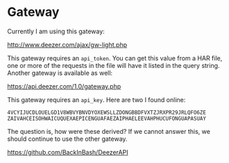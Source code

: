 # Gateway

Currently I am using this gateway:

http://www.deezer.com/ajax/gw-light.php

This gateway requires an `api_token`. You can get this value from a HAR file,
one or more of the requests in the file will have it listed in the query string.
Another gateway is available as well:

https://api.deezer.com/1.0/gateway.php

This gateway requires an `api_key`. Here are two I found online:

~~~
4VCYIJUCDLOUELGD1V8WBVYBNVDYOXEWSLLZDONGBBDFVXTZJRXPR29JRLQFO6ZE
ZAIVAHCEISOHWAICUQUEXAEPICENGUAFAEZAIPHAELEEVAHPHUCUFONGUAPASUAY
~~~

The question is, how were these derived? If we cannot answer this, we should
continue to use the other gateway.

https://github.com/BackInBash/DeezerAPI
